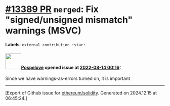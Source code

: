 # [\#13389 PR](https://github.com/ethereum/solidity/pull/13389) `merged`: Fix "signed/unsigned mismatch" warnings (MSVC)
**Labels**: `external contribution :star:`


#### <img src="https://avatars.githubusercontent.com/u/37947786?u=8c7981821976af0263aeb78168bbcf048aafb52a&v=4" width="50">[Pospelove](https://github.com/Pospelove) opened issue at [2022-08-14 00:16](https://github.com/ethereum/solidity/pull/13389):

Since we have warnings-as-errors turned on, it is important




-------------------------------------------------------------------------------



[Export of Github issue for [ethereum/solidity](https://github.com/ethereum/solidity). Generated on 2024.12.15 at 06:45:24.]
